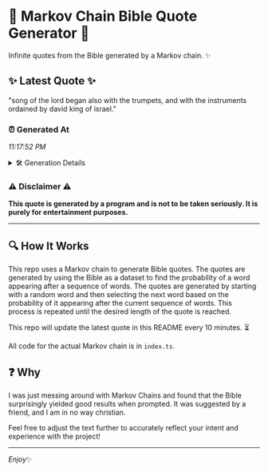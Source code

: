 # 📖 Markov Chain Bible Quote Generator 📖

Infinite quotes from the Bible generated by a Markov chain. ✨

## ✨ Latest Quote ✨
"song of the lord began also with the trumpets, and with the instruments ordained by david king of israel."

### ⏰ Generated At
*11:17:52 PM*

<details>
    <summary>🛠️ Generation Details</summary>
    <p>
        <strong>🌱 Seed:</strong> song<br>
        <strong>🔄 Iterations:</strong> 18<br>
        <strong>📜 Context History:</strong><br>[ song ]: of<br>[ song, of ]: the<br>[ song, of, the ]: lord<br>[ song, of, the, lord ]: began<br>[ song, of, the, lord, began ]: also<br>[ song, of, the, lord, began, also ]: with<br>[ of, the, lord, began, also, with ]: the<br>[ the, lord, began, also, with, the ]: trumpets,<br>[ lord, began, also, with, the, trumpets, ]: and<br>[ began, also, with, the, trumpets,, and ]: with<br>[ also, with, the, trumpets,, and, with ]: the<br>[ with, the, trumpets,, and, with, the ]: instruments<br>[ the, trumpets,, and, with, the, instruments ]: ordained<br>[ trumpets,, and, with, the, instruments, ordained ]: by<br>[ and, with, the, instruments, ordained, by ]: david<br>[ with, the, instruments, ordained, by, david ]: king<br>[ the, instruments, ordained, by, david, king ]: of<br>[ instruments, ordained, by, david, king, of ]: israel.<br>
    </p>
</details>

### ⚠️ Disclaimer ⚠️
**This quote is generated by a program and is not to be taken seriously. It is purely for entertainment purposes.**

---

## 🔍 How It Works

This repo uses a Markov chain to generate Bible quotes. The quotes are generated by using the Bible as a dataset to find the probability of a word appearing after a sequence of words. The quotes are generated by starting with a random word and then selecting the next word based on the probability of it appearing after the current sequence of words. This process is repeated until the desired length of the quote is reached.

This repo will update the latest quote in this README every 10 minutes. ⏳

All code for the actual Markov chain is in `index.ts`.

## ❓ Why

I was just messing around with Markov Chains and found that the Bible surprisingly yielded good results when prompted. 
It was suggested by a friend, and I am in no way christian.

Feel free to adjust the text further to accurately reflect your intent and experience with the project!

---

*Enjoy*✨
